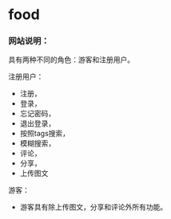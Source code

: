 # food
### 网站说明：
具有两种不同的角色：游客和注册用户。

注册用户：
- 注册，
- 登录，
- 忘记密码，
- 退出登录，
- 按照tags搜索，
- 模糊搜索，
- 评论，
- 分享，
- 上传图文

游客：
+ 游客具有除上传图文，分享和评论外所有功能。
